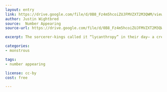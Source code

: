 ```yaml
---
layout: entry
link: https://drive.google.com/file/d/0B8_Fz4m5hcoiZUJFMVZXT2M3QWM/view
author: Justin Wightbred
source:  Number Appearing
source-url: https://drive.google.com/file/d/0B8_Fz4m5hcoiZUJFMVZXT2M3QWM/view

excerpt: The sorcerer-kings called it “lycanthropy” in their day— a creature that was both man and beast. It

categories:
- monstrous

tags:
- number appearing

license: cc-by
cost: free

---
```

